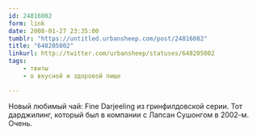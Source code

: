 ```yaml
---
id: 24816082
form: link
date: 2008-01-27 23:35:00
tumblr: "https://untitled.urbansheep.com/post/24816082"
title: "648205002"
linkurl: http://twitter.com/urbansheep/statuses/648205002
tags:
    - твиты
    - о вкусной и здоровой пище

---
```

<p>Новый любимый чай: Fine Darjeeling из гринфилдовской серии. Тот дарджилинг, который был в компании с Лапсан Сушонгом в 2002-м. Очень.</p>
